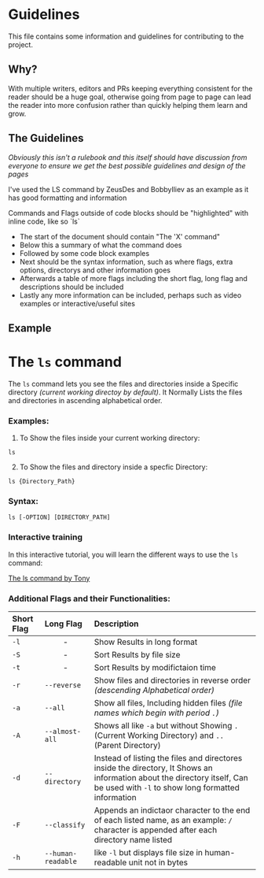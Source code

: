 # Guidelines
This file contains some information and guidelines for contributing to the project.

## Why?
With multiple writers, editors and PRs keeping everything consistent for the reader should be a huge goal,
otherwise going from page to page can lead the reader into more confusion rather than quickly helping them learn and grow.

## The Guidelines
*Obviously this isn't a rulebook and this itself should have discussion from everyone to ensure we get the best possible guidelines and design of the pages*

I've used the LS command by ZeusDes and BobbyIliev as an example as it has good formatting and information

Commands and Flags outside of code blocks should be "highlighted" with inline code, like so \`ls`



- The start of the document should contain "The 'X' command"
- Below this a summary of what the command does
- Followed by some code block examples
- Next should be the syntax information, such as where flags, extra options, directorys and other information goes
- Afterwards a table of more flags including the short flag, long flag and descriptions should be included
- Lastly any more information can be included, perhaps such as video examples or interactive/useful sites


## Example



# The `ls` command

The `ls` command lets you see the files and directories inside a Specific directory *(current working directoy by default)*.
It Normally Lists the files and directories in ascending alphabetical order.

### Examples:

1. To Show the files inside your current working directory:

```
ls
```

2. To Show the files and directory inside a specfic Directory:

```
ls {Directory_Path}
```

### Syntax:

```
ls [-OPTION] [DIRECTORY_PATH]
```

### Interactive training

In this interactive tutorial, you will learn the different ways to use the `ls` command:

[The ls command by Tony](https://devdojo.com/tnylea/ls-command)

### Additional Flags and their Functionalities:

|**Short Flag**   |**Long Flag**   |**Description**   |
|:---|:---|:---|
|`-l`|<center>-</center>|Show Results in long format|
|`-S`|<center>-</center>|Sort Results by file size|
|`-t`|<center>-</center>|Sort Results by modifictaion time|
|`-r`|`--reverse`|Show files and directories in reverse order *(descending Alphabetical order)*|
|`-a`|`--all`|Show all files, Including hidden files *(file names which begin with period `.`)*|
|`-A`|`--almost-all`|Shows all like `-a` but without Showing `.`(Current Working Directory) and `..` (Parent Directory)|
|`-d`|`--directory`|Instead of listing the files and directores inside the directory, It Shows an information about the directory itself, Can be used with `-l` to show long formatted information|
|`-F`|`--classify`|Appends an indictaor character to the end of each listed name, as an example: `/` character is appended after each directory name listed|
|`-h`|`--human-readable`|like `-l` but displays file size in human-readable unit not in bytes
